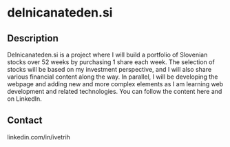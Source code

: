 # delnicanateden.si
## Description
Delnicanateden.si is a project where I will build a portfolio of Slovenian stocks over 52 weeks by purchasing 1 share each week. The selection of stocks will be based on my investment perspective, and I will also share various financial content along the way. In parallel, I will be developing the webpage and adding new and more complex elements as I am learning web development and related technologies. You can follow the content here and on LinkedIn.
## Contact
linkedin.com/in/ivetrih